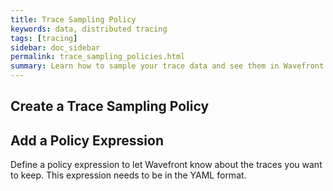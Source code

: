 ```yaml
---
title: Trace Sampling Policy
keywords: data, distributed tracing
tags: [tracing]
sidebar: doc_sidebar
permalink: trace_sampling_policies.html
summary: Learn how to sample your trace data and see them in Wavefront using trace sampling policies.
---
```


## Create a Trace Sampling Policy



## Add a Policy Expression

Define a policy expression to let Wavefront know about the traces you want to keep. This expression needs to be in the YAML format.
